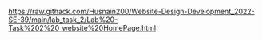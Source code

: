 https://raw.githack.com/Husnain200/Website-Design-Development_2022-SE-39/main/lab_task_2/Lab%20-Task%202%20_website%20HomePage.html
